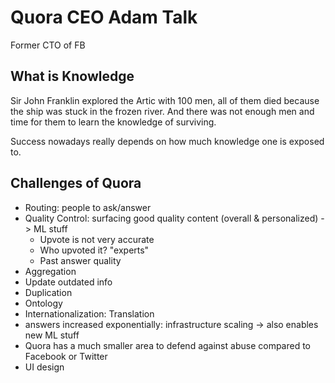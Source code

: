 # Quora CEO Adam Talk

Former CTO of FB

## What is Knowledge

Sir John Franklin explored the Artic with 100 men, all of them died because the ship was stuck in the frozen river. And there was not enough men and time for them to learn the knowledge of surviving. 

Success nowadays really depends on how much knowledge one is exposed to.

## Challenges of Quora

- Routing: people to ask/answer
- Quality Control: surfacing good quality content (overall & personalized) -> ML stuff
  - Upvote is not very accurate
  - Who upvoted it? "experts"
  - Past answer quality
- Aggregation
- Update outdated info
- Duplication
- Ontology
- Internationalization: Translation
- answers increased exponentially: infrastructure scaling -> also enables new ML stuff
- Quora has a much smaller area to defend against abuse compared to Facebook or Twitter
- UI design